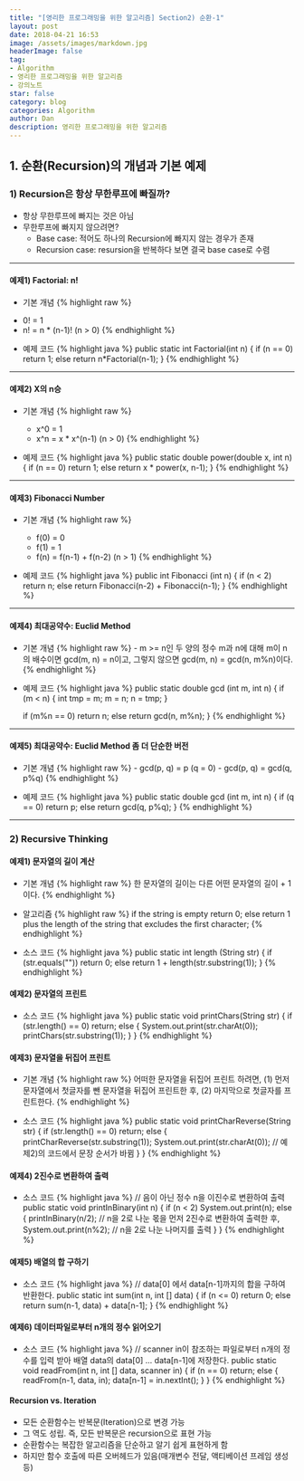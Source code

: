 ```yaml
---
title: "[영리한 프로그래밍을 위한 알고리즘] Section2) 순환-1"
layout: post
date: 2018-04-21 16:53
image: /assets/images/markdown.jpg
headerImage: false
tag:
- Algorithm
- 영리한 프로그래밍을 위한 알고리즘
- 강의노트
star: false
category: blog
categories: Algorithm
author: Dan
description: 영리한 프로그래밍을 위한 알고리즘
---
```


## 1. 순환(Recursion)의 개념과 기본 예제

### 1) Recursion은 항상 무한루프에 빠질까?
* 항상 무한루프에 빠지는 것은 아님
* 무한루프에 빠지지 않으려면?
  -   Base case: 적어도 하나의 Recursion에 빠지지 않는 경우가 존재
  -  Recursion case: resursion을 반복하다 보면 결국 base case로 수렴

---
#### 예제1) Factorial: n!

* 기본 개념
{% highlight raw %}
- 0! = 1
- n! = n * (n-1)!   (n > 0)
{% endhighlight %}

* 예제 코드
   {% highlight java %}
   public static int Factorial(int n)
   {
        if (n == 0)
          return 1;
        else
           return n*Factorial(n-1);
   }
   {% endhighlight %}

---
#### 예제2) X의 n승

* 기본 개념
{% highlight raw %}
    - x^0 = 1
    - x^n = x * x^(n-1)   (n > 0)
{% endhighlight %}

 * 예제 코드
   {% highlight java %}
   public static double power(double x, int n)
   {
       if (n == 0)
        return 1;
       else
        return x * power(x, n-1);
   }
   {% endhighlight %}

---
#### 예제3) Fibonacci Number

* 기본 개념
{% highlight raw %}
    - f(0) = 0
    - f(1) = 1
    - f(n) = f(n-1) + f(n-2)   (n > 1)
{% endhighlight %}

* 예제 코드
     {% highlight java %}
     public int Fibonacci (int n)
     {
       if (n < 2)
        return n;
       else
        return Fibonacci(n-2) + Fibonacci(n-1);
     }
     {% endhighlight %}

---
#### 예제4) 최대공약수: Euclid Method

   * 기본 개념
   {% highlight raw %}
    - m >= n인 두 양의 정수 m과 n에 대해 m이 n의 배수이면 gcd(m, n) = n이고, 그렇지 않으면 gcd(m, n) = gcd(n, m%n)이다.
{% endhighlight %}

  * 예제 코드
     {% highlight java %}
     public static double gcd (int m, int n)
     {
       if (m < n)
      {
          int tmp = m; m = n; n = tmp;
      }

      if (m%n == 0)
        return n;
      else
        return gcd(n, m%n);
     }
     {% endhighlight %}

---
#### 예제5) 최대공약수: Euclid Method 좀 더 단순한 버전

* 기본 개념
{% highlight raw %}
      - gcd(p, q) = p (q  = 0)
      - gcd(p, q) = gcd(q, p%q)
{% endhighlight %}

* 예제 코드
{% highlight java %}
public static double gcd (int m, int n)
{
 if (q == 0)
   return p;
 else
   return gcd(q, p%q);
}
{% endhighlight %}

---
### 2) Recursive Thinking

#### 예제1) 문자열의 길이 계산

* 기본 개념
{% highlight raw %}
한 문자열의 길이는 다른 어떤 문자열의 길이 + 1 이다.
{% endhighlight %}

* 알고리즘
{% highlight raw %}
if the string is empty
  return 0;
else
  return 1 plus the length of the string that
      excludes the first character;
{% endhighlight %}

* 소스 코드
{% highlight java %}
public static int length (String str)
{
  if (str.equals(""))
    return 0;
  else
    return 1 + length(str.substring(1));
}
{% endhighlight %}


#### 예제2) 문자열의 프린트

* 소스 코드
{% highlight java %}
public static void printChars(String str)
{
  if (str.length() == 0)
    return;
  else
  {
    System.out.print(str.charAt(0));
    printChars(str.substring(1));
  }
}
{% endhighlight %}


#### 예제3) 문자열을 뒤집어 프린트

* 기본 개념
{% highlight raw %}
어떠한 문자열을 뒤집어 프린트 하려면,
(1) 먼저 문자열에서 첫글자를 뺀 문자열을 뒤집어 프린트한 후,
(2) 마지막으로 첫글자를 프린트한다.
{% endhighlight %}

* 소스 코드
{% highlight java %}
public static void printCharReverse(String str)
{
  if (str.length() == 0)
    return;
  else
  {
    printCharReverse(str.substring(1));
    System.out.print(str.charAt(0)); // 예제2)의 코드에서 문장 순서가 바뀜
  }
}
{% endhighlight %}



#### 예제4) 2진수로 변환하여 출력

* 소스 코드
{% highlight java %}
// 음이 아닌 정수 n을 이진수로 변환하여 출력
public static void printInBinary(int n)
{
  if (n < 2)
    System.out.print(n);
  else
  {
    printInBinary(n/2); // n을 2로 나눈 몫을 먼저 2진수로 변환하여 출력한 후,
    System.out.print(n%2); // n을 2로 나눈 나머지를 출력
  }
}
{% endhighlight %}


#### 예제5) 배열의 합 구하기

* 소스 코드
{% highlight java %}
// data[0] 에서 data[n-1]까지의 합을 구하여 반환한다.
public static int sum(int n, int [] data)
{
  if (n <= 0)
    return 0;
  else
    return sum(n-1, data) + data[n-1];
}
{% endhighlight %}


#### 예제6) 데이터파일로부터 n개의 정수 읽어오기

* 소스 코드
{% highlight java %}
// scanner in이 참조하는 파일로부터 n개의 정수를 입력 받아
   배열 data의 data[0] ... data[n-1]에 저장한다.
public static void readFrom(int n, int [] data, scanner in)
{
  if (n == 0)
    return;
 else
{
    readFrom(n-1, data, in);
    data[n-1] = in.nextInt();
}
}
{% endhighlight %}


#### Recursion vs. Iteration

* 모든 순환함수는 반복문(Iteration)으로 변경 가능
* 그 역도 성립. 즉, 모든 반복문은 recursion으로 표현 가능
* 순환함수는 복잡한 알고리즘을 단순하고 알기 쉽게 표현하게 함
* 하지만 함수 호출에 따른 오버헤드가 있음(매개변수 전달, 액티베이션 프레임 생성 등)
